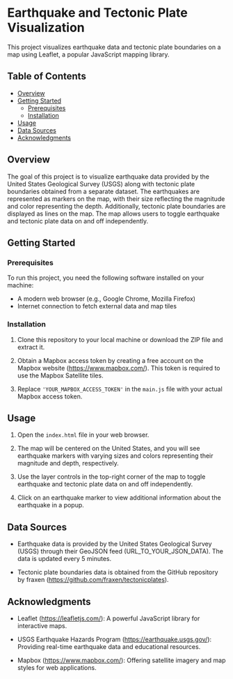 # Earthquake and Tectonic Plate Visualization

This project visualizes earthquake data and tectonic plate boundaries on a map using Leaflet, a popular JavaScript mapping library.

## Table of Contents

- [Overview](#overview)
- [Getting Started](#getting-started)
  - [Prerequisites](#prerequisites)
  - [Installation](#installation)
- [Usage](#usage)
- [Data Sources](#data-sources)
- [Acknowledgments](#acknowledgments)

## Overview

The goal of this project is to visualize earthquake data provided by the United States Geological Survey (USGS) along with tectonic plate boundaries obtained from a separate dataset. The earthquakes are represented as markers on the map, with their size reflecting the magnitude and color representing the depth. Additionally, tectonic plate boundaries are displayed as lines on the map. The map allows users to toggle earthquake and tectonic plate data on and off independently.

## Getting Started

### Prerequisites

To run this project, you need the following software installed on your machine:

- A modern web browser (e.g., Google Chrome, Mozilla Firefox)
- Internet connection to fetch external data and map tiles

### Installation

1. Clone this repository to your local machine or download the ZIP file and extract it.

2. Obtain a Mapbox access token by creating a free account on the Mapbox website (https://www.mapbox.com/). This token is required to use the Mapbox Satellite tiles.

3. Replace `'YOUR_MAPBOX_ACCESS_TOKEN'` in the `main.js` file with your actual Mapbox access token.

## Usage

1. Open the `index.html` file in your web browser.

2. The map will be centered on the United States, and you will see earthquake markers with varying sizes and colors representing their magnitude and depth, respectively.

3. Use the layer controls in the top-right corner of the map to toggle earthquake and tectonic plate data on and off independently.

4. Click on an earthquake marker to view additional information about the earthquake in a popup.

## Data Sources

- Earthquake data is provided by the United States Geological Survey (USGS) through their GeoJSON feed (URL_TO_YOUR_JSON_DATA). The data is updated every 5 minutes.

- Tectonic plate boundaries data is obtained from the GitHub repository by fraxen (https://github.com/fraxen/tectonicplates).

## Acknowledgments

- Leaflet (https://leafletjs.com/): A powerful JavaScript library for interactive maps.

- USGS Earthquake Hazards Program (https://earthquake.usgs.gov/): Providing real-time earthquake data and educational resources.

- Mapbox (https://www.mapbox.com/): Offering satellite imagery and map styles for web applications.
